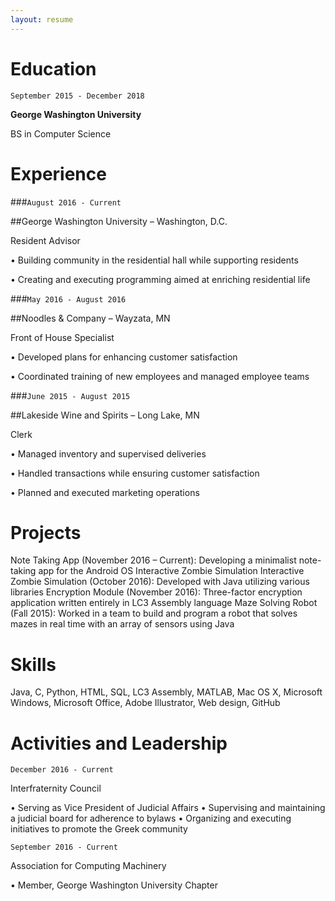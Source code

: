 ```yaml
---
layout: resume
---
```


# Education

`September 2015 - December 2018`
  
__George Washington University__
  
BS in Computer Science

# Experience
  
###`August 2016 - Current`
  
##George Washington University – Washington, D.C. 
  
Resident Advisor
  
• Building community in the residential hall while supporting residents
  
• Creating and executing programming aimed at enriching residential life 
  
###`May 2016 - August 2016`
  
##Noodles & Company – Wayzata, MN  
  
Front of House Specialist
  
• Developed plans for enhancing customer satisfaction
  
• Coordinated training of new employees and managed employee teams 
  
###`June 2015 - August 2015`
  
##Lakeside Wine and Spirits – Long Lake, MN  
  
Clerk
  
• Managed inventory and supervised deliveries
  
• Handled transactions while ensuring customer satisfaction
  
• Planned and executed marketing operations
  

# Projects

Note Taking App (November 2016 – Current): Developing a minimalist note-taking app for the Android OS Interactive Zombie Simulation Interactive Zombie Simulation (October 2016): Developed with Java utilizing various libraries
Encryption Module (November 2016): Three-factor encryption application written entirely in LC3 Assembly language
Maze Solving Robot (Fall 2015): Worked in a team to build and program a robot that solves mazes in real time with an array of sensors using Java


# Skills

Java, C, Python, HTML, SQL, LC3 Assembly, MATLAB, Mac OS X, Microsoft Windows, Microsoft Office, Adobe Illustrator, Web design, GitHub

# Activities and Leadership

`December 2016 - Current`
  
Interfraternity Council 
  
• Serving as Vice President of Judicial Affairs
• Supervising and maintaining a judicial board for adherence to bylaws
• Organizing and executing initiatives to promote the Greek community
  
`September 2016 - Current`
  
Association for Computing Machinery 
  
• Member, George Washington University Chapter



<!-- ### Footer

Last updated: May 2013 -->


